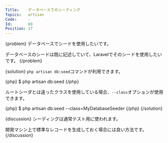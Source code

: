 ```yaml
---
Title:    データベースでのシーディング
Topics:   artisan
Code:     -
Id:       69
Position: 17
---
```


{problem}
データベースでシードを使用したいです。

データベースのシードは既に記述していて、Laravelでそのシードを使用したいです。
{/problem}

{solution}
`php artisan db:seed`コマンドが利用できます。

{php}
$ php artisan db:seed
{/php}

ルートシーダとは違ったクラスを使用している場合、`--class`オプションが使用できます。

{php}
$ php artisan db:seed --class=MyDatabaseSeeder
{/php}
{/solution}

{discussion}
シーディングは通常テスト用に使われます。

開発マシン上で標準なレコードを生成しておく場合には良い方法です。
{/discussion}
